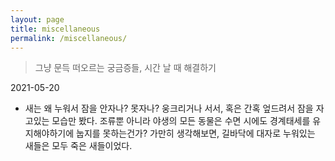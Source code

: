 ```yaml
---
layout: page
title: miscellaneous
permalink: /miscellaneous/
---
```




> 그냥 문득 떠오르는 궁금증들, 시간 날 때 해결하기



2021-05-20
- 새는 왜 누워서 잠을 안자나? 못자나? 웅크리거나 서서, 혹은 간혹 엎드려서 잠을 자고있는 모습만 봤다. 조류뿐 아니라 야생의 모든 동물은 수면 시에도 경계태세를 유지해야하기에 눕지를 못하는건가? 가만히 생각해보면, 길바닥에 대자로 누워있는 새들은 모두 죽은 새들이었다.
